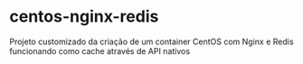 # centos-nginx-redis
Projeto customizado da criação de um container CentOS com Nginx e Redis funcionando como cache através de API nativos
